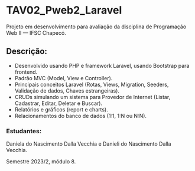 # TAV02_Pweb2_Laravel
Projeto em desenvolvimento para avaliação da disciplina de Programação Web II — IFSC Chapecó. 

## Descrição: 
- Desenvolvido usando PHP e framework Laravel, usando Bootstrap para frontend.
- Padrão MVC (Model, View e Controller).
- Principais conceitos Laravel (Rotas, Views, Migration, Seeders, Validação de dados, Chaves estrangeiras).
- CRUDs simulando um sistema para Provedor de Internet (Listar, Cadastrar, Editar, Deletar e Buscar).
- Relatórios e gráficos (report e charts).
- Relacionamentos do banco de dados (1:1, 1:N ou N:N).

### Estudantes:   
Daniela do Nascimento Dalla Vecchia e Danieli do Nascimento Dalla Vecchia. 

Semestre 2023/2, módulo 8.
